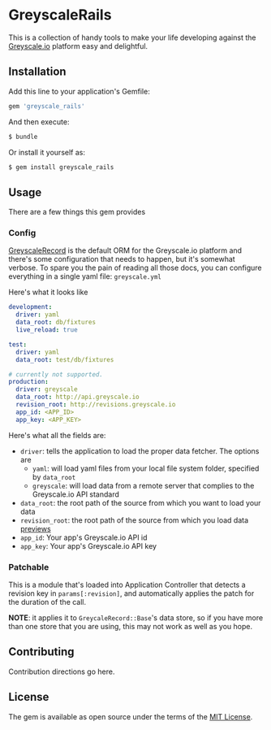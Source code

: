 # GreyscaleRails
This is a collection of handy tools to make your life developing against the [Greyscale.io](http://www.greyscale.io) platform easy and delightful. 

## Installation
Add this line to your application's Gemfile:

```ruby
gem 'greyscale_rails'
```

And then execute:
```bash
$ bundle
```

Or install it yourself as:
```bash
$ gem install greyscale_rails
```

## Usage

There are a few things this gem provides

### Config

[GreyscaleRecord](http://github.com/greyscale-io/greyscale_record) is the default ORM for the Greyscale.io platform and there's some configuration that needs to happen, but it's somewhat verbose. To spare you the pain of reading all those docs, you can configure everything in a single yaml file: `greyscale.yml`

Here's what it looks like

```yml
development:
  driver: yaml
  data_root: db/fixtures
  live_reload: true

test:
  driver: yaml
  data_root: test/db/fixtures

# currently not supported.
production:
  driver: greyscale
  data_root: http://api.greyscale.io
  revision_root: http://revisions.greyscale.io
  app_id: <APP_ID>
  app_key: <APP_KEY>
```

Here's what all the fields are:

* `driver`: tells the application to load the proper data fetcher. The options are
  * `yaml`: will load yaml files from your local file system folder, specified by `data_root`
  * `greyscale`: will load data from a remote server that complies to the Greyscale.io API standard
* `data_root`: the root path of the source from which you want to load your data
* `revision_root`: the root path of the source from which you load data [previews](#patchable)
* `app_id`: Your app's Greyscale.io API id
* `app_key`: Your app's Greyscale.io API key

### Patchable 

This is a module that's loaded into Application Controller that detects a revision key in `params[:revision]`, and automatically applies the patch for the duration of the call.

__NOTE__: it applies it to `GreycaleRecord::Base`'s data store, so if you have more than one store that you are using, this may not work as well as you hope. 

## Contributing
Contribution directions go here.

## License
The gem is available as open source under the terms of the [MIT License](http://opensource.org/licenses/MIT).
